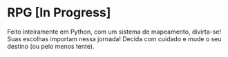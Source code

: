 # RPG [In Progress]

Feito inteiramente em Python, com um sistema de mapeamento, divirta-se!
Suas escolhas importam nessa jornada! Decida com cuidado e mude o seu destino (ou pelo menos tente).

